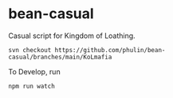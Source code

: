 # bean-casual

Casual script for Kingdom of Loathing.

`svn checkout https://github.com/phulin/bean-casual/branches/main/KoLmafia`

To Develop, run

`npm run watch`